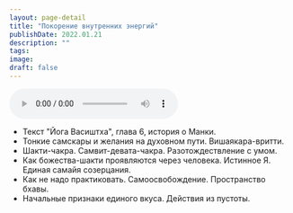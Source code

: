 ```yaml
---
layout: page-detail
title: "Покорение внутренних энергий"
publishDate: 2022.01.21
description: ""
tags:
image:
draft: false
---
```


<audio title="2022.01.21 - Покорение внутренних энергий.mp3" src="/upload/iblock/8fb/8fb40286d85823fb07b8409f11d48952.mp3" controls=""></audio>

* Текст "Йога Васиштха", глава 6, история о Манки.
* Тонкие самскары и желания на духовном пути. Вишаякара-вритти.
* Шакти-чакра. Самвит-девата-чакра. Разотождествление с умом.
* Как божества-шакти проявляются через человека. Истинное Я. Единая самайя созерцания.
* Как не надо практиковать. Самоосвобождение. Пространство бхавы.
* Начальные признаки единого вкуса. Действия из пустоты.

  

